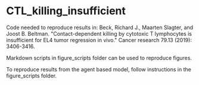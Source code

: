 # CTL_killing_insufficient

Code needed to reproduce results in: Beck, Richard J., Maarten Slagter, and Joost B. Beltman. "Contact-dependent killing by cytotoxic T lymphocytes is insufficient for EL4 tumor regression in vivo." Cancer research 79.13 (2019): 3406-3416.

Markdown scripts in figure_scripts folder can be used to reproduce figures.

To reproduce results from the agent based model, follow instructions in the figure_scripts folder.
